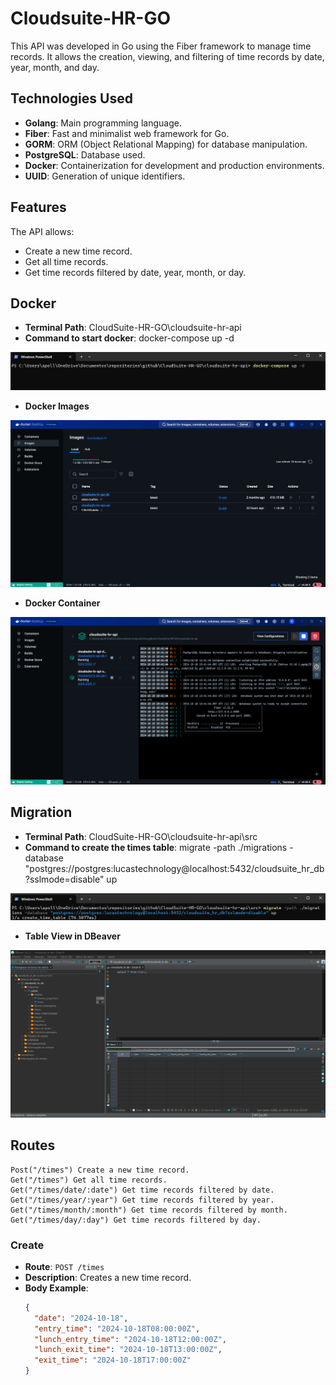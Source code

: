 # Cloudsuite-HR-GO

This API was developed in Go using the Fiber framework to manage time records. It allows the creation, viewing, and filtering of time records by date, year, month, and day.

## Technologies Used

- **Golang**: Main programming language.
- **Fiber**: Fast and minimalist web framework for Go.
- **GORM**: ORM (Object Relational Mapping) for database manipulation.
- **PostgreSQL**: Database used.
- **Docker**: Containerization for development and production environments.
- **UUID**: Generation of unique identifiers.

## Features

The API allows:

- Create a new time record.
- Get all time records.
- Get time records filtered by date, year, month, or day.

## Docker 

- **Terminal Path**: CloudSuite-HR-GO\cloudsuite-hr-api
- **Command to start docker**: docker-compose up -d

<img src="./img/docker_comando_init.png" alt="Command to start docker">

- **Docker Images**

<img src="./img/docker_img.png" alt="API and Database images in docker">

- **Docker Container**

<img src="./img/docker_container.png" alt="Docker Container">

## Migration

- **Terminal Path**: CloudSuite-HR-GO\cloudsuite-hr-api\src
- **Command to create the times table**: migrate -path ./migrations -database "postgres://postgres:lucastechnology@localhost:5432/cloudsuite_hr_db?sslmode=disable" up

<img src="./img/migration_comand_init.png" alt="Command to create the times table">

- **Table View in DBeaver**

<img src="./img/migration_table_times.png" alt="Times table view">

## Routes

	Post("/times") Create a new time record.
	Get("/times") Get all time records.
	Get("/times/date/:date") Get time records filtered by date.
	Get("/times/year/:year") Get time records filtered by year.
	Get("/times/month/:month") Get time records filtered by month.
	Get("/times/day/:day") Get time records filtered by day.

### Create

- **Route**: `POST /times`
- **Description**: Creates a new time record.
- **Body Example**:
  ```json
  {
    "date": "2024-10-18",
    "entry_time": "2024-10-18T08:00:00Z",
    "lunch_entry_time": "2024-10-18T12:00:00Z",
    "lunch_exit_time": "2024-10-18T13:00:00Z",
    "exit_time": "2024-10-18T17:00:00Z"
  }
